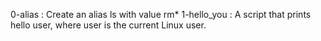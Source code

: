 0-alias : Create an alias ls with value rm*
1-hello_you : A script that prints hello user, where user is the current Linux user.


